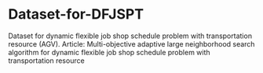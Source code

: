 # Dataset-for-DFJSPT
Dataset for dynamic flexible job shop schedule problem with transportation resource (AGV).
Article: Multi-objective adaptive large neighborhood search algorithm for dynamic flexible job shop schedule problem with transportation resource
